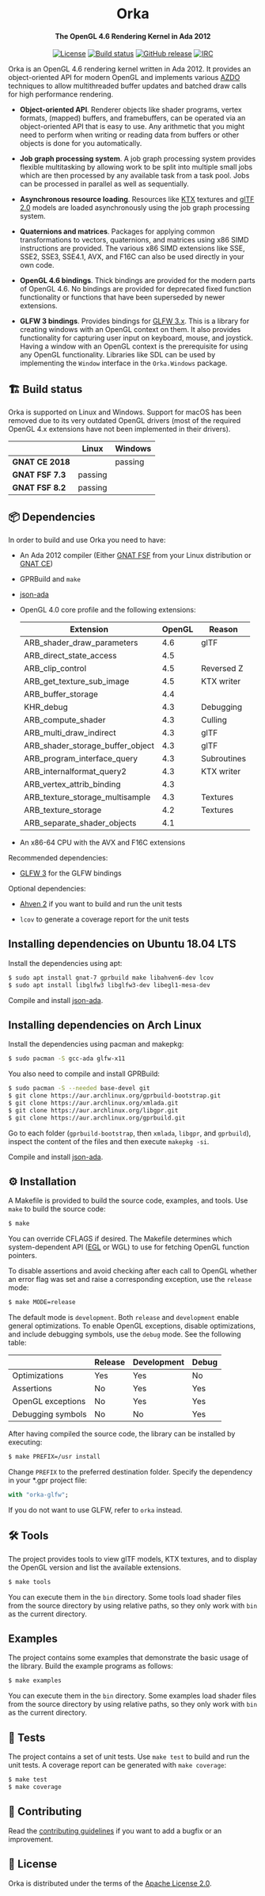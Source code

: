 <h1 align="center">Orka</h1>

<h4 align="center">The OpenGL 4.6 Rendering Kernel in Ada 2012</h4>

<div align="center">

[![License](https://img.shields.io/github/license/onox/orka.svg?color=blue)](https://github.com/onox/orka/blob/master/LICENSE)
[![Build status](https://img.shields.io/shippable/5c87f0065329800700799d31/master.svg)](https://app.shippable.com/github/onox/orka)
[![GitHub release](https://img.shields.io/github/release/onox/orka.svg)](https://github.com/onox/orka/releases/latest)
[![IRC](https://img.shields.io/badge/IRC-%23ada%20on%20freenode-orange.svg)](https://webchat.freenode.net/?channels=ada)

</div>

Orka is an OpenGL 4.6 rendering kernel written in Ada 2012. It provides
an object-oriented API for modern OpenGL and implements various [AZDO][url-azdo]
techniques to allow multithreaded buffer updates and batched draw calls
for high performance rendering.

- **Object-oriented API**. Renderer objects like shader programs, vertex
formats, (mapped) buffers, and framebuffers, can be operated via an
object-oriented API that is easy to use. Any arithmetic that you might
need to perform when writing or reading data from buffers or other objects
is done for you automatically.

- **Job graph processing system**. A job graph processing system provides
flexible multitasking by allowing work to be split into multiple small jobs
which are then processed by any available task from a task pool. Jobs can be
processed in parallel as well as sequentially.

- **Asynchronous resource loading**. Resources like [KTX][url-ktx] textures
and [glTF 2.0][url-gltf] models are loaded asynchronously using the job graph
processing system.

- **Quaternions and matrices**. Packages for applying common transformations
to vectors, quaternions, and matrices using x86 SIMD instructions are provided.
The various x86 SIMD extensions like SSE, SSE2, SSE3, SSE4.1, AVX, and F16C
can also be used directly in your own code.

- **OpenGL 4.6 bindings**. Thick bindings are provided for the modern parts
of OpenGL 4.6. No bindings are provided for deprecated fixed function
functionality or functions that have been superseded by newer extensions.

- **GLFW 3 bindings**. Provides bindings for [GLFW 3.x][url-glfw]. This
is a library for creating windows with an OpenGL context on them. It also
provides functionality for capturing user input on keyboard, mouse, and
joystick. Having a window with an OpenGL context is the prerequisite for
using any OpenGL functionality. Libraries like SDL can be used by implementing
the `Window` interface in the `Orka.Windows` package.

## 🏗 Build status

Orka is supported on Linux and Windows. Support for macOS has been removed
due to its very outdated OpenGL drivers (most of the required OpenGL 4.x
extensions have not been implemented in their drivers).

|                    | Linux   | Windows     |
|--------------------|---------|-------------|
| **GNAT CE 2018**   |         | passing     |
| **GNAT FSF 7.3**   | passing |             |
| **GNAT FSF 8.2**   | passing |             |

## 📦 Dependencies

In order to build and use Orka you need to have:

 * An Ada 2012 compiler (Either [GNAT FSF][url-fsf] from
   your Linux distribution or [GNAT CE][url-ce])

 * GPRBuild and `make`

 * [json-ada][url-json-ada]

 * OpenGL 4.0 core profile and the following extensions:

    | Extension                            | OpenGL | Reason      |
    |--------------------------------------|--------|-------------|
    | ARB\_shader\_draw\_parameters        | 4.6    | glTF        |
    | ARB\_direct\_state\_access           | 4.5    |             |
    | ARB\_clip\_control                   | 4.5    | Reversed Z  |
    | ARB\_get\_texture\_sub\_image        | 4.5    | KTX writer  |
    | ARB\_buffer\_storage                 | 4.4    |             |
    | KHR\_debug                           | 4.3    | Debugging   |
    | ARB\_compute\_shader                 | 4.3    | Culling     |
    | ARB\_multi\_draw\_indirect           | 4.3    | glTF        |
    | ARB\_shader\_storage\_buffer\_object | 4.3    | glTF        |
    | ARB\_program\_interface\_query       | 4.3    | Subroutines |
    | ARB\_internalformat\_query2          | 4.3    | KTX writer  |
    | ARB\_vertex\_attrib\_binding         | 4.3    |             |
    | ARB\_texture\_storage\_multisample   | 4.3    | Textures    |
    | ARB\_texture\_storage                | 4.2    | Textures    |
    | ARB\_separate\_shader\_objects       | 4.1    |             |

 * An x86-64 CPU with the AVX and F16C extensions

Recommended dependencies:

 * [GLFW 3][url-glfw] for the GLFW bindings

Optional dependencies:

 * [Ahven 2][url-ahven] if you want to build and run the unit tests

 * `lcov` to generate a coverage report for the unit tests

## Installing dependencies on Ubuntu 18.04 LTS

Install the dependencies using apt:

```sh
$ sudo apt install gnat-7 gprbuild make libahven6-dev lcov
$ sudo apt install libglfw3 libglfw3-dev libegl1-mesa-dev
```

Compile and install [json-ada][url-json-ada].

## Installing dependencies on Arch Linux

Install the dependencies using pacman and makepkg:

```sh
$ sudo pacman -S gcc-ada glfw-x11
```

You also need to compile and install GPRBuild:

```sh
$ sudo pacman -S --needed base-devel git
$ git clone https://aur.archlinux.org/gprbuild-bootstrap.git
$ git clone https://aur.archlinux.org/xmlada.git
$ git clone https://aur.archlinux.org/libgpr.git
$ git clone https://aur.archlinux.org/gprbuild.git
```

Go to each folder (`gprbuild-bootstrap`, then `xmlada`, `libgpr`, and `gprbuild`),
inspect the content of the files and then execute `makepkg -si`.

Compile and install [json-ada][url-json-ada].

## ⚙ Installation

A Makefile is provided to build the source code, examples, and tools.
Use `make` to build the source code:

```sh
$ make
```

You can override CFLAGS if desired. The Makefile determines which
system-dependent API ([EGL][url-egl] or WGL) to use for fetching OpenGL
function pointers.

To disable assertions and avoid checking after each call to OpenGL whether
an error flag was set and raise a corresponding exception, use the `release` mode:

```sh
$ make MODE=release
```

The default mode is `development`. Both `release` and `development` enable general
optimizations. To enable OpenGL exceptions, disable optimizations, and include
debugging symbols, use the `debug` mode. See the following table:

|                   | Release | Development | Debug |
|-------------------|---------|-------------|-------|
| Optimizations     | Yes     | Yes         | No    |
| Assertions        | No      | Yes         | Yes   |
| OpenGL exceptions | No      | Yes         | Yes   |
| Debugging symbols | No      | No          | Yes   |

After having compiled the source code, the library can be installed by
executing:

```sh
$ make PREFIX=/usr install
```

Change `PREFIX` to the preferred destination folder. Specify the dependency
in your \*.gpr project file:

```ada
with "orka-glfw";
```

If you do not want to use GLFW, refer to `orka` instead.

## 🛠 Tools

The project provides tools to view glTF models, KTX textures, and to
display the OpenGL version and list the available extensions.

```sh
$ make tools
```

You can execute them in the `bin` directory. Some tools load shader
files from the source directory by using relative paths, so they only work
with `bin` as the current directory.

## Examples

The project contains some examples that demonstrate the basic usage of
the library. Build the example programs as follows:

```sh
$ make examples
```

You can execute them in the `bin` directory. Some examples load shader
files from the source directory by using relative paths, so they only work
with `bin` as the current directory.

## 🔬 Tests

The project contains a set of unit tests. Use `make test` to build and
run the unit tests. A coverage report can be generated with `make coverage`:

```sh
$ make test
$ make coverage
```

## 👏 Contributing

Read the [contributing guidelines][url-contributing] if you want to add
a bugfix or an improvement.

## 📄 License

Orka is distributed under the terms of the [Apache License 2.0][url-apache].

  [url-json-ada]: https://github.com/onox/json-ada
  [url-glfw]: http://www.glfw.org/
  [url-ce]: http://libre.adacore.com/
  [url-fsf]: https://gcc.gnu.org/wiki/GNAT
  [url-ahven]: http://ahven.stronglytyped.org
  [url-apache]: https://opensource.org/licenses/Apache-2.0
  [url-gltf]: https://github.com/KhronosGroup/glTF/blob/master/specification/2.0/README.md
  [url-ktx]: https://www.khronos.org/opengles/sdk/tools/KTX/file_format_spec/
  [url-egl]: https://www.khronos.org/egl
  [url-azdo]: https://www.khronos.org/assets/uploads/developers/library/2014-gdc/Khronos-OpenGL-Efficiency-GDC-Mar14.pdf
  [url-contributing]: /CONTRIBUTING.md
